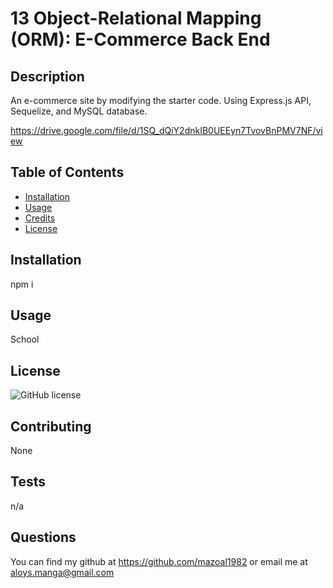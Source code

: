 # 13 Object-Relational Mapping (ORM): E-Commerce Back End
 
## Description

An e-commerce site by modifying the starter code. Using Express.js API, Sequelize, and MySQL database.

https://drive.google.com/file/d/1SQ_dQiY2dnkIB0UEEyn7TvovBnPMV7NF/view
## Table of Contents 
- [Installation](#installation)
- [Usage](#usage)
- [Credits](#credits)
- [License](#license)
 

 
## Installation
 
npm i
 
## Usage
 
School
 
## License
 

  ![GitHub license](https://img.shields.io/badge/license-MIT-blue.svg)
  
 
## Contributing
 
None 
 
## Tests
 
n/a
 
## Questions
 
 You can find my github at https://github.com/mazoal1982 or email me at aloys.manga@gmail.com
